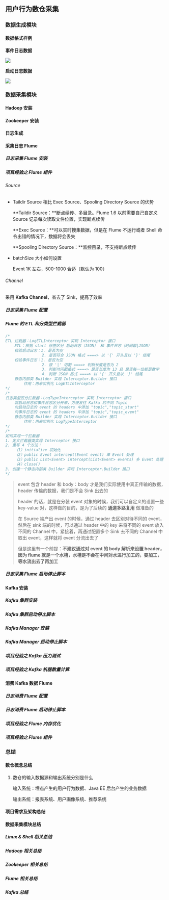## 用户行为数仓采集

### 数据生成模块

#### 数据格式样例

**事件日志数据**

![](https://raw.githubusercontent.com/whn961227/images/master/data/20200805214153.png)

**启动日志数据**

<img src="https://raw.githubusercontent.com/whn961227/images/master/data/20200805214208.png"  />



### 数据采集模块

#### Hadoop 安装

#### Zookeeper 安装

#### 日志生成

#### 采集日志 Flume

##### 日志采集 Flume 安装

##### 项目经验之 Flume 组件

###### Source

* Taildir Source 相比 Exec Source、Spooling Directory Source 的优势

  **Taildir Source：**断点续传、多目录。Flume 1.6 以前需要自己自定义 Source 记录每次读取文件位置，实现断点续传

   **Exec Source：**可以实时搜集数据，但是在 Flume 不运行或者 Shell 命令出错的情况下，数据将会丢失

  **Spooling Directory Source：**监控目录，不支持断点续传

* batchSize 大小如何设置

  Event 1K 左右，500-1000 合适（默认为 100）

###### Channel

采用 **Kafka Channel**，省去了 Sink，提高了效率

#####  日志采集 Flume 配置

##### Flume 的 ETL 和分类型拦截器

```java
/*
ETL 拦截器：LogETLInterceptor 实现 Interceptor 接口
    ETL：根据 start 标签区分 启动日志（JSON） 和 事件日志（时间戳|JSON）
    校验启动日志：1. 是否为空
                2. 是否符合 JSON 格式 ====> 以 '{' 开头且以 '}' 结尾
    校验事件日志：1. 是否为空
                2. 按 '|' 切割 ====> 判断长度是否为 2
                3. 判断时间戳格式 ====> 是否长度为 13 且 是否每一位都是数字
                4. 判断 JSON 格式 ====> 以 '{' 开头且以 '}' 结尾
    静态内部类 Builder 实现 Interceptor.Builder 接口
    	作用：用来实例化 LogETLInterceptor
*/
/*
日志类型区分拦截器：LogTypeInterceptor 实现 Interceptor 接口
	将启动日志和事件日志区分开来，方便发往 Kafka 的不同 Topic
	向启动日志的 event 的 headers 中添加 "topic","topic_start"
	向事件日志的 event 的 headers 中添加 "topic","topic_event"
	静态内部类 Builder 实现 Interceptor.Builder 接口
    	作用：用来实例化 LogTypeInterceptor
*/
/*
如何实现一个拦截器
1. 定义拦截器类实现 Interceptor 接口
2. 重写 4 个方法：
	（1）initialize 初始化
	（2）public Event intercept(Event event) 单 Event 处理
	（3）public List<Event> intercept(List<Event> events) 多 Event 处理
	（4）close()
3. 创建一个静态内部类 Builder 实现 Interceptor.Builder 接口
*/
```

> event 包含 header 和 body：body 才是我们实际使用中真正传输的数据，header 传输的数据，我们是不会 Sink 出去的
>
> header 的话，就是在分装 event 对象的时候，我们可以自定义的设置一些 key-value 对，这样做的目的，是为了后续的 **通道多路复用** 做准备的
>
> 在 Source 端产出 event 的时候，通过 header 去区别对待不同的 event，然后在 sink 端的时候，可以通过 header 中的 key 来将不同的 event 放入不同的 Channel 中，紧接着，再通过配置多个 Sink 去不同的 Channel 中取出 event，这样就将 event 分流出去了
>
> 但是这里有一个前提：**不建议通过对 event 的 body 解析来设置 header，因为 flume 就是一个水槽，水槽是不会在中间对水进行加工的，要加工，等水流出去了再加工**

##### 日志采集 Flume 启动停止脚本



#### Kafka 安装

##### Kafka  集群安装

##### Kafka 集群启动停止脚本

##### Kafka Manager 安装

##### Kafka Manager 启动停止脚本

##### 项目经验之 Kafka 压力测试

##### 项目经验之 Kafka 机器数量计算



#### 消费 Kafka 数据 Flume

##### 日志消费 Flume 配置

##### 日志消费 Flume 启动停止脚本

##### 项目经验之 Flume 内存优化

##### 项目经验之 Flume 组件



### 总结

#### 数仓概念总结

1. 数仓的输入数据源和输出系统分别是什么

   输入系统：埋点产生的用户行为数据、Java EE 后台产生的业务数据

   输出系统：报表系统、用户画像系统、推荐系统

#### 项目需求及架构总结

#### 数据采集模块总结

##### Linux & Shell 相关总结

##### Hadoop 相关总结

##### Zookeeper 相关总结

##### Flume 相关总结

##### Kafka 总结

